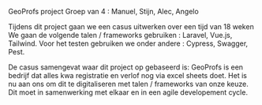 GeoProfs project
Groep van 4 : Manuel, Stijn, Alec, Angelo

Tijdens dit project gaan we een casus uitwerken over een tijd van 18 weken
We gaan de volgende talen / frameworks gebruiken : Laravel, Vue.js, Tailwind.
Voor het testen gebruiken we onder andere : Cypress, Swagger, Pest.

De casus samengevat waar dit project op gebaseerd is:
GeoProfs is een bedrijf dat alles kwa registratie en verlof nog via excel sheets doet.
Het is nu aan ons om dit te digitaliseren met talen / frameworks van onze keuze. 
Dit moet in samenwerking met elkaar en in een agile developement cycle. 
